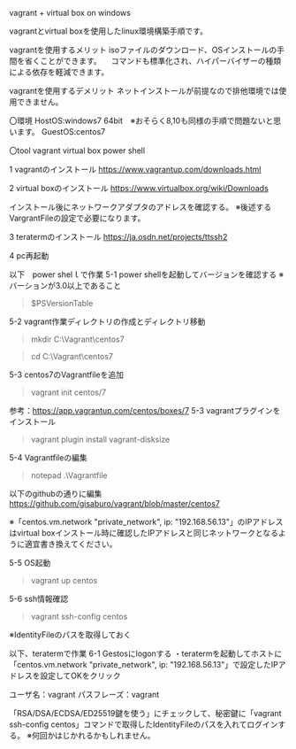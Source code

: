 vagrant + virtual box on windows

vagrantとvirtual boxを使用したlinux環境構築手順です。

vagrantを使用するメリット
  isoファイルのダウンロード、OSインストールの手間を省くことができます。
　コマンドも標準化され、ハイパーバイザーの種類による依存を軽減できます。

vagrantを使用するデメリット
  ネットインストールが前提なので排他環境では使用できません。

〇環境
HostOS:windows7 64bit　※おそらく8,10も同様の手順で問題ないと思います。
GuestOS:centos7

〇tool
vagrant
virtual box
power shell

1 vagrantのインストール
https://www.vagrantup.com/downloads.html

2 virtual boxのインストール
https://www.virtualbox.org/wiki/Downloads

インストール後にネットワークアダプタのアドレスを確認する。
※後述するVargrantFileの設定で必要になります。

3 teratermのインストール
https://ja.osdn.net/projects/ttssh2

4 pc再起動

以下　power shelｌで作業
5-1 power shellを起動してバージョンを確認する
※バーションが3.0以上であること
>$PSVersionTable

5-2 vagrant作業ディレクトリの作成とディレクトリ移動
>mkdir C:\Vagrant\centos7


>cd C:\Vagrant\centos7

5-3 centos7のVagrantfileを追加
>vagrant init centos/7

参考：https://app.vagrantup.com/centos/boxes/7
5-3 vagrantプラグインをインストール
>vagrant plugin install vagrant-disksize

5-4 Vagrantfileの編集
>notepad .\Vagrantfile

以下のgithubの通りに編集
https://github.com/gisaburo/vagrant/blob/master/centos7

※「centos.vm.network "private_network", ip: "192.168.56.13"」のIPアドレスはvirtual boxインストール時に確認したIPアドレスと同じネットワークとなるように適宜書き換えてください。

5-5 OS起動
>vagrant up centos

5-6 ssh情報確認
>vagrant ssh-config centos


※IdentityFileのパスを取得しておく

以下、teratermで作業
6-1 Gestosにlogonする
・teratermを起動してホストに「centos.vm.network "private_network", ip: "192.168.56.13"」で設定したIPアドレスを設定してOKをクリック

ユーザ名：vagrant
パスフレーズ：vagrant

「RSA/DSA/ECDSA/ED25519鍵を使う」にチェックして、秘密鍵に「vagrant ssh-config centos」コマンドで取得したIdentityFileのパスを入れてログインする。
※何回かはじかれるかもしれません。

